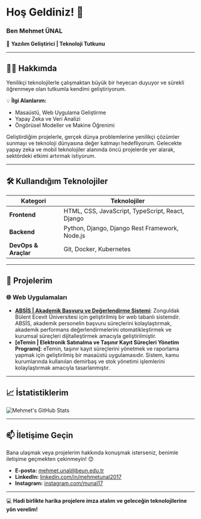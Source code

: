 # Hoş Geldiniz! 👋  
### Ben **Mehmet ÜNAL**

🚀 **Yazılım Geliştirici | Teknoloji Tutkunu**

---

## 🧑‍💻 **Hakkımda**
Yenilikçi teknolojilerle çalışmaktan büyük bir heyecan duyuyor ve sürekli öğrenmeye olan tutkumla kendimi geliştiriyorum.

💡 **İlgi Alanlarım:**  
- Masaüstü, Web Uygulama Geliştirme  
- Yapay Zeka ve Veri Analizi  
- Öngörüsel Modeller ve Makine Öğrenimi  

Geliştirdiğim projelerle, gerçek dünya problemlerine yenilikçi çözümler sunmayı ve teknoloji dünyasına değer katmayı hedefliyorum. Gelecekte yapay zeka ve mobil teknolojiler alanında öncü projelerde yer alarak, sektördeki etkimi artırmak istiyorum.

---

## 🛠️ **Kullandığım Teknolojiler**
| **Kategori**           | **Teknolojiler**                                          |
|-------------------------|----------------------------------------------------------|
| **Frontend**            | HTML, CSS, JavaScript, TypeScript, React, Django         |
| **Backend**             | Python, Django, Django Rest Framework, Node.js           |
| **DevOps & Araçlar**    | Git, Docker, Kubernetes                                  |

---

## 🌟 **Projelerim**
### **🌐 Web Uygulamaları**
- **[ABSİS | Akademik Başvuru ve Değerlendirme Sistemi](https://absis.beun.edu.tr)**: Zonguldak Bülent Ecevit Üniversitesi için geliştirilmiş bir web tabanlı sistemdir.
ABSİS, akademik personelin başvuru süreçlerini kolaylaştırmak, akademik performans değerlendirmelerini otomatikleştirmek ve kurumsal süreçleri dijitalleştirmek amacıyla geliştirilmiştir. 
- **[eTemin | Elektronik Satınalma ve Taşınır Kayıt Süreçleri Yönetim Programı]**: eTemin, taşınır kayıt süreçlerini yönetmek ve raporlama yapmak için geliştirilmiş bir masaüstü uygulamasıdır. Sistem, kamu kurumlarında kullanılan demirbaş ve stok yönetimi işlemlerini kolaylaştırmak amacıyla tasarlanmıştır.
---

## 📈 **İstatistiklerim**
![Mehmet's GitHub Stats](https://github-readme-stats.vercel.app/api?username=mehmetunal2017&show_icons=true&theme=radical)

---

## 📫 **İletişime Geçin**
Bana ulaşmak veya projelerim hakkında konuşmak isterseniz, benimle iletişime geçmekten çekinmeyin! 😊  
- **E-posta:** [mehmet.unal@beun.edu.tr](mailto:mehmet.unal@example.com)  
- **LinkedIn:** [linkedin.com/in/mehmetunal2017](https://www.linkedin.com/in/mehmetunal2017)  
- **Instagram:** [instagram.com/munal17](https://instagram.com/munal17)

---

💻 **Hadi birlikte harika projelere imza atalım ve geleceğin teknolojilerine yön verelim!**
